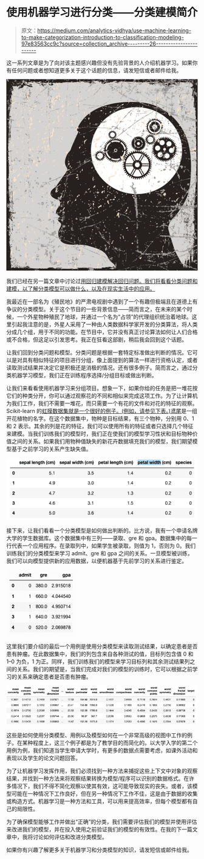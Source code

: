 # 使用机器学习进行分类——分类建模简介

> 原文：<https://medium.com/analytics-vidhya/use-machine-learning-to-make-categorization-introduction-to-classification-modeling-97e83563cc9c?source=collection_archive---------26----------------------->

这一系列文章是为了向对该主题感兴趣但没有先验背景的人介绍机器学习。如果你有任何问题或者想知道更多关于这个话题的信息，请发短信或者邮件给我。

![](img/05b5e8720a2d0b43a536e8c81c87d315.png)

我们已经在另一篇文章中讨论过[用回归建模解决回归问题。我们将看看分类问题和建模，以了解分类模型可以做什么，以及在现实生活中的应用。](https://nars-chang.medium.com/solve-problems-with-machine-learning-what-is-machine-learning-anyway-bb2d5339a88)

我最近在一部名为《殖民地》的严肃电视剧中遇到了一个有趣但极端且在道德上有争议的分类模型。关于这个节目的一些背景信息——简而言之，在未来的某个时候，一个外星物种殖民了地球，并通过一个名为“占领”的代理组织统治着地球。这里引起我注意的是，外星人采用了一种由人类数据科学家开发的分类算法，将人类分成几个组，用于不同的功能。在节目中，它并没有真正讨论算法如何让人们合格或不合格，但这足以引发思考。我正在狂看这部剧，稍后我会回到这个话题。

让我们回到分类问题和模型。分类问题是根据一套特定标准做出判断的情况。它可以是对具有相似特征的项目进行分组，像上面提到的算法一样进行资格认定，或者读取测试结果并决定它是积极还是消极的情况。还有很多例子。简而言之，通过分类机器学习模型，我们正在训练程序选择/分组目标或做出判断。

让我们来看看使用机器学习来分组项目。想象一下，如果你给的任务是把一堆花按它们的种类分开，你可以通过观察花的不同和相似来完成这项工作。为了让计算机为我们工作，我们不需要一堆花，而只需要一个有花的文件和对花的特征的观察。Scikit-learn 的[虹膜数据集就是一个很好的例子。(例如，请参见下表。)](https://scikit-learn.org/stable/auto_examples/datasets/plot_iris_dataset.html)[鸢尾](https://en.wikipedia.org/wiki/Iris_(plant))是一组开花植物的名字。在这个数据集中，物种是目标结果，有三个物种，分别用 0、1 和 2 表示。其余的列是花的特征，我们可以使用所有的特征或者只选择几个特征来建模。当我们训练我们的模型时，我们正在使我们的模型学习性状和目标物种价值之间的关系。如果我们用物种值缺失的新花卉数据填充我们的模型，我们期望模型基于之前学习的关系产生缺失值。

![](img/1d0259a8e324a8d35193f1d3285ec8f2.png)

接下来，让我们看看一个分类模型是如何做出判断的。比方说，我有一个申请名牌大学的学生数据库。这个数据集中有三列——录取、gre 和 gpa。数据集中的每一行代表一个应用程序。在录取列中，如果学生被录取，则值为 1，否则为 0。我们训练我们的分类模型来学习 admit、gre 和 gpa 之间的关系。一旦模型被训练，我们可以向模型提供新的应用数据，以便机器基于先前学习的关系进行鉴定。

![](img/45ba45f22061b605a76ab9385eebd342.png)

这里我们要介绍的最后一个用例是使用分类模型来读取测试结果，以确定患者是否患有肿瘤。在此数据集中，我们的列包含来自各种测试的值，目标列包含值 0 和 1–0 为负，1 为正。同样，我们训练我们的模型来学习目标列和其余测试结果列之间的关系。我们的期望是，当我们完成对我们的模型的训练时，它可以根据之前学习的关系来确定患者是否患有肿瘤。

![](img/1df89be9bd7257b68addd97c0137af16.png)

这些是如何使用分类模型、用例以及模型如何在一个非常高级的视图中工作的例子。在某种程度上，这三个例子都是为了教学目的而简化的。以大学入学的第二个用例为例，我们知道当学生申请大学时，有更多的数据点需要考虑，如课外活动和表现以及学生的论文问题回答。

为了让机器学习发挥作用，我们必须找到一种方法来捕捉这些上下文中对象的观察结果，并找到一种方法来将观察结果转换为模型/程序可以识别的数据格式。在许多情况下，我们不得不简化观察以使其有效，这可能导致现实的丧失。或者，该模型可能在一种情况下工作良好，但在另一种情况下工作不佳，这是由于数据的收集或构造方式。机器学习是一种方法和工具，可以用来提高效率，但每个模型都有自己的局限性。

为了确保模型能够工作并做出“正确”的分类，我们需要评估我们的模型并使用评估来改进我们的模型，并在投入使用之前验证我们的模型的有效性。在我的下一篇文章中，我将讨论如何评估和改进分类模型。

如果你有兴趣了解更多关于机器学习和分类模型的知识，请发短信或邮件给我。